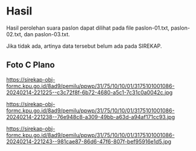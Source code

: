 # Hasil

Hasil perolehan suara paslon dapat dilihat pada file paslon-01.txt, paslon-02.txt, dan paslon-03.txt.

Jika tidak ada, artinya data tersebut belum ada pada SIREKAP.

## Foto C Plano

https://sirekap-obj-formc.kpu.go.id/8ad9/pemilu/ppwp/31/75/10/10/01/3175101001086-20240214-221225--c3c72f8f-6b72-4680-a5c1-7c31c0a0042c.jpg

https://sirekap-obj-formc.kpu.go.id/8ad9/pemilu/ppwp/31/75/10/10/01/3175101001086-20240214-221238--76e948c8-a309-49bb-a63d-a94af171cc93.jpg

https://sirekap-obj-formc.kpu.go.id/8ad9/pemilu/ppwp/31/75/10/10/01/3175101001086-20240214-221243--981cae87-86d6-47f6-807f-bef95916e1d5.jpg
